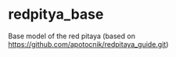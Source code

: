 # redpitya_base
Base model of the red pitaya (based on https://github.com/apotocnik/redpitaya_guide.git)
